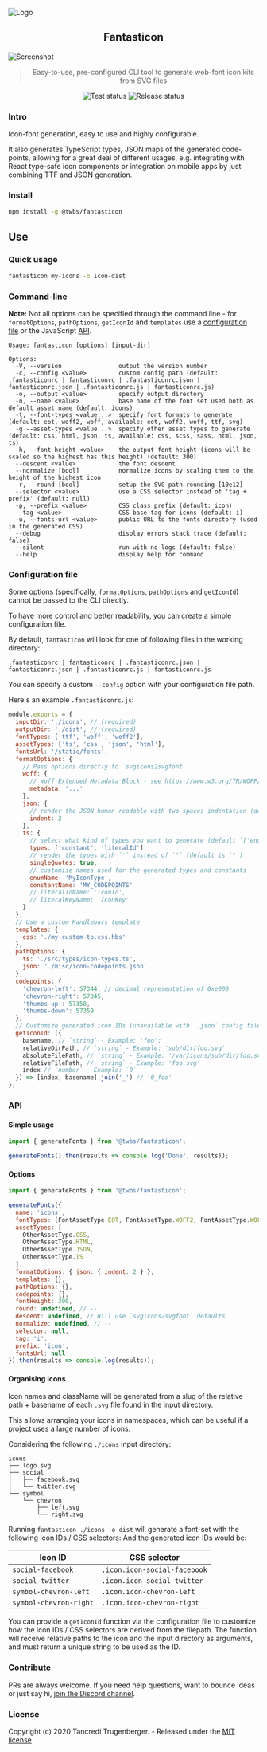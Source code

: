 ![Logo](https://fantasticon.s3.eu-west-2.amazonaws.com/readme/logo.png)

<h2 align="center">Fantasticon</h2>

![Screenshot](https://fantasticon.s3.eu-west-2.amazonaws.com/readme/screenshot.png)

<blockquote align="center">
  Easy-to-use, pre-configured CLI tool to generate web-font icon kits from SVG files
</blockquote>

<p align="center">
  <img src="https://github.com/twbs/fantasticon/workflows/Test/badge.svg" alt="Test status">
  <img src="https://github.com/twbs/fantasticon/workflows/Release/badge.svg" alt="Release status">
</p>

### Intro

Icon-font generation, easy to use and highly configurable.

It also generates TypeScript types, JSON maps of the generated code-points, allowing for a great deal of different usages, e.g. integrating with React type-safe icon components or integration on mobile apps by just combining TTF and JSON generation.

### Install

```bash
npm install -g @twbs/fantasticon
```

## Use

### Quick usage

```bash
fantasticon my-icons -o icon-dist
```

### Command-line

**Note:** Not all options can be specified through the command line - for `formatOptions`, `pathOptions`, `getIconId` and `templates` use a [configuration file](#configuration-file) or the JavaScript [API](#api).

```
Usage: fantasticon [options] [input-dir]

Options:
  -V, --version                output the version number
  -c, --config <value>         custom config path (default: .fantasticonrc | fantasticonrc | .fantasticonrc.json | fantasticonrc.json | .fantasticonrc.js | fantasticonrc.js)
  -o, --output <value>         specify output directory
  -n, --name <value>           base name of the font set used both as default asset name (default: icons)
  -t, --font-types <value...>  specify font formats to generate (default: eot, woff2, woff, available: eot, woff2, woff, ttf, svg)
  -g --asset-types <value...>  specify other asset types to generate (default: css, html, json, ts, available: css, scss, sass, html, json, ts)
  -h, --font-height <value>    the output font height (icons will be scaled so the highest has this height) (default: 300)
  --descent <value>            the font descent
  --normalize [bool]           normalize icons by scaling them to the height of the highest icon
  -r, --round [bool]           setup the SVG path rounding [10e12]
  --selector <value>           use a CSS selector instead of 'tag + prefix' (default: null)
  -p, --prefix <value>         CSS class prefix (default: icon)
  --tag <value>                CSS base tag for icons (default: i)
  -u, --fonts-url <value>      public URL to the fonts directory (used in the generated CSS)
  --debug                      display errors stack trace (default: false)
  --silent                     run with no logs (default: false)
  --help                       display help for command
```

### Configuration file

Some options (specifically, `formatOptions`, `pathOptions` and `getIconId`) cannot be passed to the CLI directly.

To have more control and better readability, you can create a simple configuration file.

By default, `fantasticon` will look for one of following files in the working directory:

```
.fantasticonrc | fantasticonrc | .fantasticonrc.json | fantasticonrc.json | .fantasticonrc.js | fantasticonrc.js
```

You can specify a custom `--config` option with your configuration file path.

Here's an example `.fantasticonrc.js`:

```js
module.exports = {
  inputDir: './icons', // (required)
  outputDir: './dist', // (required)
  fontTypes: ['ttf', 'woff', 'woff2'],
  assetTypes: ['ts', 'css', 'json', 'html'],
  fontsUrl: '/static/fonts',
  formatOptions: {
    // Pass options directly to `svgicons2svgfont`
    woff: {
      // Woff Extended Metadata Block - see https://www.w3.org/TR/WOFF/#Metadata
      metadata: '...'
    },
    json: {
      // render the JSON human readable with two spaces indentation (default is none, so minified)
      indent: 2
    },
    ts: {
      // select what kind of types you want to generate (default `['enum', 'constant', 'literalId', 'literalKey']`)
      types: ['constant', 'literalId'],
      // render the types with `'` instead of `"` (default is `"`)
      singleQuotes: true,
      // customise names used for the generated types and constants
      enumName: 'MyIconType',
      constantName: 'MY_CODEPOINTS'
      // literalIdName: 'IconId',
      // literalKeyName: 'IconKey'
    }
  },
  // Use a custom Handlebars template
  templates: {
    css: './my-custom-tp.css.hbs'
  },
  pathOptions: {
    ts: './src/types/icon-types.ts',
    json: './misc/icon-codepoints.json'
  },
  codepoints: {
    'chevron-left': 57344, // decimal representation of 0xe000
    'chevron-right': 57345,
    'thumbs-up': 57358,
    'thumbs-down': 57359
  },
  // Customize generated icon IDs (unavailable with `.json` config file)
  getIconId: ({
    basename, // `string` - Example: 'foo';
    relativeDirPath, // `string` - Example: 'sub/dir/foo.svg'
    absoluteFilePath, // `string` - Example: '/var/icons/sub/dir/foo.svg'
    relativeFilePath, // `string` - Example: 'foo.svg'
    index // `number` - Example: `0`
  }) => [index, basename].join('_') // '0_foo'
};
```

### API

#### Simple usage

```js
import { generateFonts } from '@twbs/fantasticon';

generateFonts().then(results => console.log('Done', results));
```

#### Options

```js
import { generateFonts } from '@twbs/fantasticon';

generateFonts({
  name: 'icons',
  fontTypes: [FontAssetType.EOT, FontAssetType.WOFF2, FontAssetType.WOFF],
  assetTypes: [
    OtherAssetType.CSS,
    OtherAssetType.HTML,
    OtherAssetType.JSON,
    OtherAssetType.TS
  ],
  formatOptions: { json: { indent: 2 } },
  templates: {},
  pathOptions: {},
  codepoints: {},
  fontHeight: 300,
  round: undefined, // --
  descent: undefined, // Will use `svgicons2svgfont` defaults
  normalize: undefined, // --
  selector: null,
  tag: 'i',
  prefix: 'icon',
  fontsUrl: null
}).then(results => console.log(results));
```

#### Organising icons

Icon names and className will be generated from a slug of the relative path + basename of each `.svg` file found in the input directory.

This allows arranging your icons in namespaces, which can be useful if a project uses a large number of icons.

Considering the following `./icons` input directory:

```
icons
├── logo.svg
├── social
│   ├── facebook.svg
│   └── twitter.svg
└── symbol
    └── chevron
        ├── left.svg
        └── right.svg
```

Running `fantasticon ./icons -o dist` will generate a font-set with the following Icon IDs / CSS selectors:
And the generated icon IDs would be:

| Icon ID                | CSS selector                 |
| ---------------------- | ---------------------------- |
| `social-facebook`      | `.icon.icon-social-facebook` |
| `social-twitter`       | `.icon.icon-social-twitter`  |
| `symbol-chevron-left`  | `.icon.icon-chevron-left`    |
| `symbol-chevron-right` | `.icon.icon-chevron-right`   |

You can provide a `getIconId` function via the configuration file to customize how the icon IDs / CSS selectors are derived from the filepath. The function will receive relative paths to the icon and the input directory as arguments, and must return a unique string to be used as the ID.

### Contribute

PRs are always welcome. If you need help questions, want to bounce ideas or just say hi, [join the Discord channel](https://discord.gg/BXAY3Kc3mp).

### License

Copyright (c) 2020 Tancredi Trugenberger. - Released under the [MIT license](https://github.com/tancredi/fantasticon/blob/master/LICENSE)
